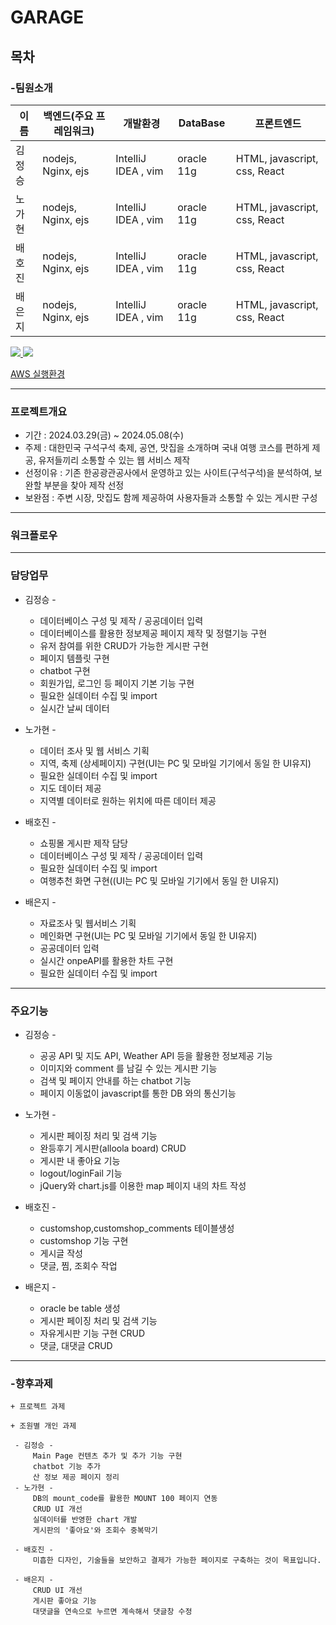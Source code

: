 # GARAGE
## 목차

### -팀원소개
    
 |  이름  | 백엔드(주요 프레임워크) | 개발환경 | DataBase | 프론트엔드 
|--------|---------------------|-------------------------------|-----------------------------|-----------------------------|
| 김정승 |    nodejs, Nginx, ejs    |    IntelliJ IDEA , vim      | oracle 11g | HTML, javascript, css, React|
| 노가현 |    nodejs, Nginx, ejs    |    IntelliJ IDEA , vim      | oracle 11g | HTML, javascript, css, React|
| 배호진 |    nodejs, Nginx, ejs    |    IntelliJ IDEA , vim      | oracle 11g | HTML, javascript, css, React|
| 배은지 |    nodejs, Nginx, ejs    |    IntelliJ IDEA , vim      | oracle 11g | HTML, javascript, css, React|

<a href="https://github.com/JUNGSEUNGKIM/codelap_allola/graphs/contributors">
  <img src="https://contrib.rocks/image?repo=JUNGSEUNGKIM/codelap_allola" />
</a>

<a href="http://3.143.252.195:3000/mainPage">
    <img src="./main.png"/>
</a>

[AWS 실행환경](http://3.143.252.195:3000/mainPage)

---
    
### 프로젝트개요
+ 기간 : 2024.03.29(금) ~ 2024.05.08(수)
+ 주제 :  대한민국 구석구석 축제, 공연, 맛집을 소개하며 국내 여행 코스를 편하게 제공, 유저들끼리 소통할 수 있는 웹 서비스 제작
+ 선정이유 : 기존 한공광관공사에서 운영하고 있는 사이트(구석구석)을 분석하여, 보완할 부분을 찾아 제작 선정
+ 보완점 : 주변 시장, 맛집도 함께 제공하여 사용자들과 소통할 수 있는 게시판 구성

---
### 워크플로우

---
### 담당업무

* 김정승 -  
    + 데이터베이스 구성 및 제작 / 공공데이터 입력
    + 데이터베이스를 활용한 정보제공 페이지 제작 및 정렬기능 구현
    + 유저 참여를 위한 CRUD가 가능한 게시판 구현
    + 페이지 템플릿 구현
    + chatbot 구현
    + 회원가입, 로그인 등 페이지 기본 기능 구현
    + 필요한 실데이터 수집 및 import
    + 실시간 날씨 데이터 
  
* 노가현 -  
    + 데이터 조사 및 웹 서비스 기획
    + 지역, 축제 (상세페이지) 구현(UI는 PC 및 모바일 기기에서 동일 한 UI유지)
    + 필요한 실데이터 수집 및 import
    + 지도 데이터 제공
    + 지역별 데이터로 원하는 위치에 따른 데이터 제공

* 배호진 -
    + 쇼핑몰 게시판 제작 담당
    + 데이터베이스 구성 및 제작 / 공공데이터 입력
    + 필요한 실데이터 수집 및 import
    + 여행추천 화면 구현((UI는 PC 및 모바일 기기에서 동일 한 UI유지)

* 배은지 - 
  +  자료조사 및 웹서비스 기획
  +  메인화면 구현(UI는 PC 및 모바일 기기에서 동일 한 UI유지)
  +  공공데이터 입력
  +  실시간 onpeAPI를 활용한 차트 구현
  +  필요한 실데이터 수집 및 import
    
---
### 주요기능 
* 김정승 -
  + 공공 API 및 지도 API, Weather API 등을 활용한 정보제공 기능
  + 이미지와 comment 를 남길 수 있는 게시판 기능
  + 검색 및 페이지 안내를 하는 chatbot 기능
  + 페이지 이동없이 javascript를 통한 DB 와의 통신기능

* 노가현 -  
  + 게시판 페이징 처리 및 검색 기능
  + 완등후기 게시판(alloola board) CRUD
  + 게시판 내 좋아요 기능
  + logout/loginFail 기능
  + jQuery와 chart.js를 이용한 map 페이지 내의 차트 작성         

* 배호진 -  
  +  customshop,customshop_comments 테이블생성
  +  customshop 기능 구현
  +  게시글 작성
  +  댓글, 찜, 조회수 작업

* 배은지 -  
  +  oracle be table 생성
  +  게시판 페이징 처리 및 검색 기능
  +  자유게시판 기능 구현  CRUD
  +  댓글, 대댓글  CRUD
---

### -향후과제
    + 프로젝트 과제

    + 조원별 개인 과제
    
     - 김정승 -  
         Main Page 컨텐츠 추가 및 추가 기능 구현
         chatbot 기능 추가 
         산 정보 제공 페이지 정리
     - 노가현 -     
         DB의 mount_code를 활용한 MOUNT 100 페이지 연동
         CRUD UI 개선
         실데이터를 반영한 chart 개발
         게시판의 '좋아요'와 조회수 중복막기
 
     - 배호진 - 
         미흡한 디자인, 기술들을 보안하고 결제가 가능한 페이지로 구축하는 것이 목표입니다.

     - 배은지 - 
         CRUD UI 개선
         게시판 좋아요 기능
         대댓글을 연속으로 누르면 계속해서 댓글창 수정

